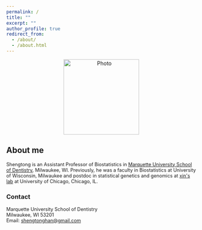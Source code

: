 ```yaml
---
permalink: /
title: ""
excerpt: ""
author_profile: true
redirect_from: 
  - /about/
  - /about.html
---
```


<p align="center">
  <img src="https://han16.github.io/shengtonghan.github.io/images/MU-dental.png?raw=true" alt="Photo" style="width: 200px;"/> 
</p>


##  About me 

<span style="font-size:0.9em;">  Shengtong is an Assistant Professor of Biostatistics in [Marquette University School of Dentistry](https://www.marquette.edu/dentistry/), Milwaukee, WI. Previously, he was a faculty in Biostatistics at University of Wisconsin, Milwaukee and postdoc in statistical genetics and genomics at  [xin's lab](http://xinhelab.org) at University of Chicago, Chicago, IL. </span>




### Contact

<span style="font-size:0.9em;"> Marquette University School of Dentistry<br> 
Milwaukee, WI  53201<br>
Email: shengtonghan@gmail.com</span>

